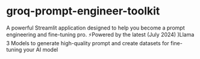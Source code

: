 # groq-prompt-engineer-toolkit
A powerful Streamlit application designed to help you become a prompt engineering and fine-tuning pro.  ⚡Powered by the latest (July 2024) )Llama 3 Models to generate high-quality prompt and create datasets for fine-tuning your AI model
